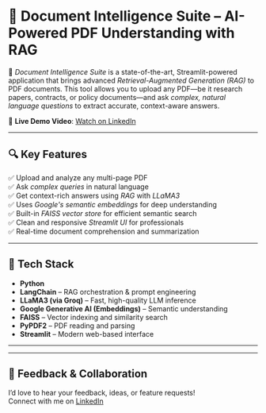 # 🧠 Document Intelligence Suite – AI-Powered PDF Understanding with RAG

🚀 *Document Intelligence Suite* is a state-of-the-art, Streamlit-powered application that brings advanced *Retrieval-Augmented Generation (RAG)* to PDF documents. This tool allows you to upload any PDF—be it research papers, contracts, or policy documents—and ask *complex, natural language questions* to extract accurate, context-aware answers.

🎥 **Live Demo Video**: [Watch on LinkedIn](https://www.linkedin.com/posts/miminchandrank_ai-llm-documentanalysis-activity-7326615816546701312-kJZW?utm_source=share&utm_medium=member_desktop&rcm=ACoAAFD4aN8BBSizqogKnOr2eBg_WSmXdqUej4w)

---

## 🔍 Key Features

✅ Upload and analyze any multi-page PDF  
✅ Ask *complex queries* in natural language  
✅ Get context-rich answers using *RAG* with *LLaMA3*  
✅ Uses *Google's semantic embeddings* for deep understanding  
✅ Built-in *FAISS vector store* for efficient semantic search  
✅ Clean and responsive *Streamlit UI* for professionals  
✅ Real-time document comprehension and summarization  

---

## 🧠 Tech Stack

- **Python**
- **LangChain** – RAG orchestration & prompt engineering
- **LLaMA3 (via Groq)** – Fast, high-quality LLM inference
- **Google Generative AI (Embeddings)** – Semantic understanding
- **FAISS** – Vector indexing and similarity search
- **PyPDF2** – PDF reading and parsing
- **Streamlit** – Modern web-based interface

---

---

## 🙌 Feedback & Collaboration

I’d love to hear your feedback, ideas, or feature requests!  
Connect with me on [LinkedIn](https://www.linkedin.com/in/miminchandrank)

